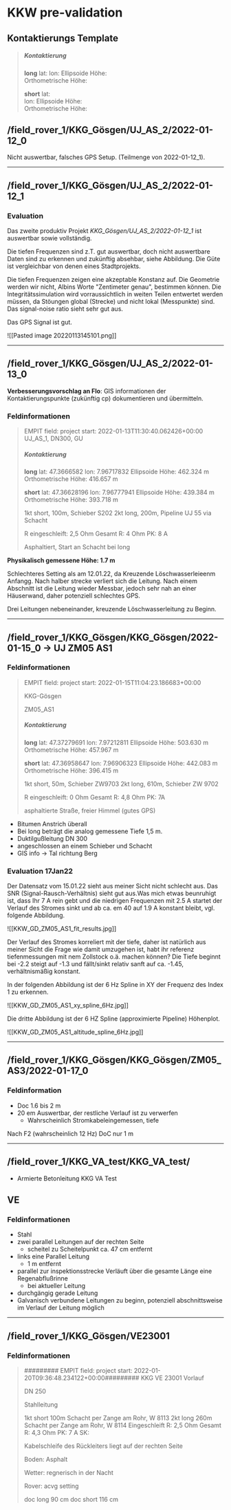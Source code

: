 # KKW pre-validation 

## Kontaktierungs Template

> ##### Kontaktierung
> **long**
> lat: 
> lon: 
> Ellipsoide Höhe:  
> Orthometrische Höhe: 
>
> **short**
> lat:  
> lon: 
> Ellipsoide Höhe:  
> Orthometrische Höhe: 

## /field_rover_1/KKG_Gösgen/UJ_AS_2/2022-01-12_0

Nicht auswertbar, falsches GPS Setup. (Teilmenge von 2022-01-12_1).
___ 


## /field_rover_1/KKG_Gösgen/UJ_AS_2/2022-01-12_1 

### Evaluation

Das zweite produktiv Projekt _KKG_Gösgen/UJ_AS_2/2022-01-12_1_ ist auswertbar sowie vollständig.

Die tiefen Frequenzen sind z.T. gut auswertbar, doch nicht auswertbare Daten sind zu erkennen und zukünftig absehbar, siehe Abbildung. Die Güte ist vergleichbar von denen eines Stadtprojekts.

Die tiefen Frequenzen zeigen eine akzeptable Konstanz auf. Die Geometrie werden wir nicht, Albins Worte "Zentimeter genau", bestimmen können. Die Integritätssimulation wird vorraussichtlich in weiten Teilen entwertet werden müssen, da Stöungen global (Strecke) und nicht lokal (Messpunkte) sind. Das signal-noise ratio sieht sehr gut aus.

Das GPS Signal ist gut.

![[Pasted image 20220113145101.png]]
___


## /field_rover_1/KKG_Gösgen/UJ_AS_2/2022-01-13_0 

**Verbesserungsvorschlag an Flo**: GIS informationen der Kontaktierungspunkte (zukünftig cp) dokumentieren und übermitteln.

### Feldinformationen

> EMPIT field: project start: 2022-01-13T11:30:40.062426+00:00
> UJ_AS_1, DN300, GU
>
> ##### Kontaktierung
> **long**
> lat: 47.3666582
> lon: 7.96717832
> Ellipsoide Höhe: 462.324 m 
> Orthometrische Höhe: 416.657 m
>
> **short**
> lat: 47.36628196 
> lon: 7.96777941
> Ellipsoide Höhe: 439.384 m 
> Orthometrische Höhe: 393.718 m
>
> 1kt short, 100m, Schieber S202
> 2kt long, 200m, Pipeline UJ 55 via Schacht
> 
> R eingeschleift: 2,5 Ohm
> Gesamt R: 4 Ohm
> PK: 8 A
> 
> Asphaltiert, Start an Schacht bei long

**Physikalisch gemessene Höhe: 1.7 m**

Schlechteres Setting als am 12.01.22, da Kreuzende Löschwasserleieenm Anfangg. Nach halber strecke verliert sich die Leitung. Nach einem Abschnitt ist die Leitung wieder Messbar, jedoch sehr nah an einer Häuserwand, daher potenziell schlechtes GPS.

Drei Leitungen nebeneinander, kreuzende Löschwasserleitung zu Beginn.
___


## /field_rover_1/KKG_Gösgen/KKG_Gösgen/2022-01-15_0 → UJ ZM05 AS1

### Feldinformationen

> EMPIT field: project start: 2022-01-15T11:04:23.186683+00:00
> 
> KKG-Gösgen
> 
> ZM05_AS1
> 
> ##### Kontaktierung
> **long**
> lat: 47.37279691
> lon: 7.97212811
> Ellipsoide Höhe: 503.630 m  
> Orthometrische Höhe: 457.967 m
>
> **short**
> lat: 47.36958647
> lon: 7.96906323
> Ellipsoide Höhe: 442.083 m  
> Orthometrische Höhe: 396.415 m
>
> 1kt short, 50m, Schieber ZW9703
> 2kt long, 610m, Schieber ZW 9702
> 
> R eingeschleift: 0 Ohm
> Gesamt R: 4,8 Ohm
> PK: 7A
> 
> asphaltierte Straße, freier Himmel (gutes GPS)


- Bitumen Anstrich überall
- Bei long beträgt die analog gemessene Tiefe 1,5 m.
- Duktilgußleitung DN 300
- angeschlossen an einem Schieber und Schacht
- GIS info → Tal richtung Berg


### Evaluation 17Jan22

Der Datensatz vom 15.01.22 sieht aus meiner Sicht nicht schlecht aus. Das SNR (Signal-Rausch-Verhältnis) sieht gut aus.Was mich etwas beunruhigt ist, dass Ihr 7 A rein gebt und die niedrigen Frequenzen mit 2.5 A startet der Verlauf des Stromes sinkt und ab ca. em 40 auf 1.9 A konstant bleibt, vgl. folgende Abbildung. 

![[KKW_GD_ZM05_AS1_fit_results.jpg]]

Der Verlauf des Stromes korreliert mit der tiefe, daher ist natürlich aus meiner Sicht die Frage wie damit umzugehen ist, habt ihr referenz tiefenmessungen mit nem Zollstock o.ä. machen können? Die Tiefe beginnt bei -2.2 steigt auf -1.3 und fällt/sinkt relativ sanft auf ca. -1.45, verhältnismäßig konstant.

In der folgenden Abbildung ist der 6 Hz Spline in XY der Frequenz des Index 1 zu erkennen.

![[KKW_GD_ZM05_AS1_xy_spline_6Hz.jpg]]

Die dritte Abbildung ist der 6 HZ Spline (approximierte Pipeline) Höhenplot. 

![[KKW_GD_ZM05_AS1_altitude_spline_6Hz.jpg]]
___

## /field_rover_1/KKG_Gösgen/KKG_Gösgen/ZM05_AS3/2022-01-17_0

### Feldinformation

- Doc 1.6 bis 2 m
- 20 em Auswertbar, der restliche Verlauf ist zu verwerfen
  - Wahrscheinlich Stromkabeleingemessen, tiefe

Nach F2 (wahrscheinlich 12 Hz) DoC nur 1 m
___

## /field_rover_1/KKG_VA_test/KKG_VA_test/ 

  - Armierte Betonleitung KKG VA Test

## VE 

### Feldinformationen

- Stahl
- zwei parallel Leitungen auf der rechten Seite
  - scheitel zu Scheitelpunkt ca. 47 cm entfernt
- links eine Parallel Leitung 
  - 1 m entfernt
- parallel zur inspektionsstrecke Verläuft über die gesamte Länge eine Regenabflußrinne
  - bei aktueller Leitung
- durchgängig gerade Leitung
- Galvanisch verbundene Leitungen zu beginn, potenziell abschnittsweise im Verlauf der Leitung möglich
___

## /field_rover_1/KKG_Gösgen/VE23001

### Feldinformationen

> ######### EMPIT field: project start: 2022-01-20T09:36:48.234122+00:00#########
> KKG VE 23001 Vorlauf
> 
> DN 250
> 
> Stahlleitung
> 
> 
> 1kt short 100m Schacht per Zange am Rohr, W 8113
> 2kt long 260m Schacht per Zange am Rohr, W 8114
> Eingeschleift R: 2,5 Ohm
> Gesamt R: 4,3 Ohm
> PK: 7 A
> SK:
> 
> Kabelschleife des Rückleiters liegt auf der rechten Seite 
> 
> Boden: Asphalt
> 
> Wetter: regnerisch in der Nacht
> 
> Rover: acvg setting
>  
> doc long 90 cm
> doc short 116 cm
